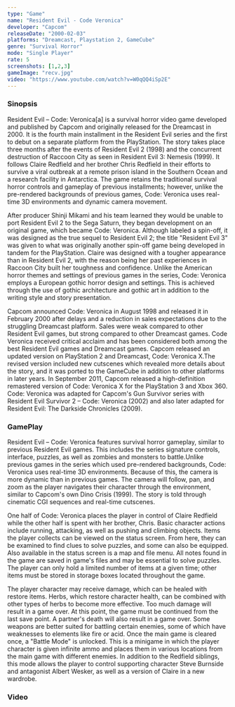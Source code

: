 ```yaml
---
type: "Game"
name: "Resident Evil - Code Veronica"
developer: "Capcom"
releaseDate: "2000-02-03"
platforms: "Dreamcast, Playstation 2, GameCube"
genre: "Survival Horror"
mode: "Single Player"
rate: 5
screenshots: [1,2,3]
gameImage: "recv.jpg"
video: "https://www.youtube.com/watch?v=W0qQQ4iSp2E"
---
```



### Sinopsis
Resident Evil – Code: Veronica[a] is a survival horror video game developed and published by Capcom and originally released for the Dreamcast in 2000. It is the fourth main installment in the Resident Evil series and the first to debut on a separate platform from the PlayStation. The story takes place three months after the events of Resident Evil 2 (1998) and the concurrent destruction of Raccoon City as seen in Resident Evil 3: Nemesis (1999). It follows Claire Redfield and her brother Chris Redfield in their efforts to survive a viral outbreak at a remote prison island in the Southern Ocean and a research facility in Antarctica. The game retains the traditional survival horror controls and gameplay of previous installments; however, unlike the pre-rendered backgrounds of previous games, Code: Veronica uses real-time 3D environments and dynamic camera movement.

After producer Shinji Mikami and his team learned they would be unable to port Resident Evil 2 to the Sega Saturn, they began development on an original game, which became Code: Veronica. Although labeled a spin-off, it was designed as the true sequel to Resident Evil 2; the title "Resident Evil 3" was given to what was originally another spin-off game being developed in tandem for the PlayStation. Claire was designed with a tougher appearance than in Resident Evil 2, with the reason being her past experiences in Raccoon City built her toughness and confidence. Unlike the American horror themes and settings of previous games in the series, Code: Veronica employs a European gothic horror design and settings. This is achieved through the use of gothic architecture and gothic art in addition to the writing style and story presentation.

Capcom announced Code: Veronica in August 1998 and released it in February 2000 after delays and a reduction in sales expectations due to the struggling Dreamcast platform. Sales were weak compared to other Resident Evil games, but strong compared to other Dreamcast games. Code Veronica received critical acclaim and has been considered both among the best Resident Evil games and Dreamcast games. Capcom released an updated version on PlayStation 2 and Dreamcast, Code: Veronica X.The revised version included new cutscenes which revealed more details about the story, and it was ported to the GameCube in addition to other platforms in later years. In September 2011, Capcom released a high-definition remastered version of Code: Veronica X for the PlayStation 3 and Xbox 360. Code: Veronica was adapted for Capcom's Gun Survivor series with Resident Evil Survivor 2 – Code: Veronica (2002) and also later adapted for Resident Evil: The Darkside Chronicles (2009).

### GamePlay
Resident Evil – Code: Veronica features survival horror gameplay, similar to previous Resident Evil games. This includes the series signature controls, interface, puzzles, as well as zombies and monsters to battle.Unlike previous games in the series which used pre-rendered backgrounds, Code: Veronica uses real-time 3D environments. Because of this, the camera is more dynamic than in previous games. The camera will follow, pan, and zoom as the player navigates their character through the environment, similar to Capcom's own Dino Crisis (1999). The story is told through cinematic CGI sequences and real-time cutscenes.

One half of Code: Veronica places the player in control of Claire Redfield while the other half is spent with her brother, Chris. Basic character actions include running, attacking, as well as pushing and climbing objects. Items the player collects can be viewed on the status screen. From here, they can be examined to find clues to solve puzzles, and some can also be equipped. Also available in the status screen is a map and file menu. All notes found in the game are saved in game's files and may be essential to solve puzzles. The player can only hold a limited number of items at a given time; other items must be stored in storage boxes located throughout the game.

The player character may receive damage, which can be healed with restore items. Herbs, which restore character health, can be combined with other types of herbs to become more effective. Too much damage will result in a game over. At this point, the game must be continued from the last save point. A partner's death will also result in a game over. Some weapons are better suited for battling certain enemies, some of which have weaknesses to elements like fire or acid. Once the main game is cleared once, a "Battle Mode" is unlocked. This is a minigame in which the player character is given infinite ammo and places them in various locations from the main game with different enemies. In addition to the Redfield siblings, this mode allows the player to control supporting character Steve Burnside and antagonist Albert Wesker, as well as a version of Claire in a new wardrobe.

### Video

